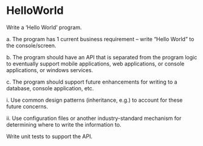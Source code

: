 # HelloWorld

Write a ‘Hello World’ program.

a. The program has 1 current business requirement – write “Hello World” to the console/screen.

b. The program should have an API that is separated from the program logic to eventually support mobile applications, web applications, or console applications, or windows services.

c. The program should support future enhancements for writing to a database, console application, etc.

i. Use common design patterns (inheritance, e.g.) to account for these future concerns.

ii. Use configuration files or another industry-standard mechanism for determining where to write the information to.

Write unit tests to support the API.
